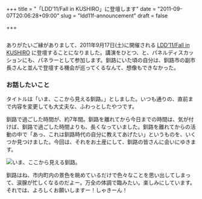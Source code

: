 +++
title = "「LDD&#8217;11/Fall in KUSHIRO」に登壇します"
date = "2011-09-07T20:06:28+09:00"
slug = "ldd11f-announcement"
draft = false

+++

<p><img src="http://blog.kushi.ro/ldd11f/files/2011/09/ldd_poster2011-1121.png" alt="" /></p>
<p>ありがたいご縁がありまして、2011年9月17日(土)に開催される <a href="http://blog.kushi.ro/ldd11f/" title="LDD'11/Fall in KUSHIRO | 【LOCAL DEVELOPER DAY】 2011/9/17 今年も釧路で開催します！！">LDD&#8217;11/Fall in KUSHIRO</a> に登壇することになりました。講演をひとつ、と、パネルディスカッションにも、パネラーとして参加します。釧路にいた頃の自分は、釧路市の副市長さんと並んで登壇する機会が巡ってくるなんて、想像もできなかった。</p>
<h3>お話したいこと</h3>
<p>タイトルは「いま、ここから見える釧路。」としました。いつも通りの、直前まで内容を変更しても大丈夫な、ふわっとしたやつです。</p>
<p>釧路で過ごした時間が、約7年間。釧路を離れてから今日までの時間は、気が付けば、釧路で過ごした時間よりも、長くなっていました。釧路を離れてからの活動の中で「あっ、これは釧路時代の自分に教えてあげたい」というものを、いくつか見つけました。今回は、それをお土産にして、釧路の皆さんに会いにゆきます。</p>
<p><img src="http://img.skitch.com/20110904-qtqrxmqia5dfi7gftbjtijc231.png" alt="いま、ここから見える釧路。" /></p>
<p>釧路はね、市内町内の景色を眺めているだけで色々なことを思い出してしまって、涙腺が忙しくなるのだよー。万全の体調で臨みたい。楽しみにしています。それでは、よろしくお願いしますー！しゃきーん！</p>
